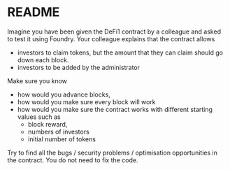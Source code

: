 # README

Imagine you have been given the DeFi1 contract by a colleague and asked to test it using Foundry.
Your colleague explains that the contract allows
- investors to claim tokens, but the amount that they can claim should go down each block.
- investors to be added by the administrator

Make sure you know
 - how would you advance blocks, 
 - how would you make sure every block will work 
 - how would you make sure the contract works with different starting values such as 
 	- block reward, 
	- numbers of investors
	- initial number of tokens

Try to find all the bugs  / security problems / optimisation opportunities  in the contract. 
You do not need to fix the code.
